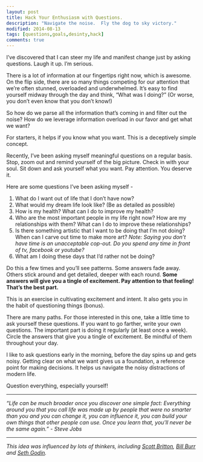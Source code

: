 ```yaml
---
layout: post
title: Hack Your Enthusiasm with Questions.
description: "Navigate the noise.  Fly the dog to sky victory."
modified: 2014-08-13
tags: [questions,goals,desinty,hack]
comments: true
---
```

I’ve discovered that I can steer my life and manifest change just by asking questions.  Laugh it up.  I’m serious.

There is a lot of information at our fingertips right now, which is awesome.  On the flip side, there are so many things competing for our attention that we’re often stunned, overloaded and underwhelmed.  It’s easy to find yourself midway through the day and think, “What was I doing?” (Or worse, you don’t even know that you don’t know!)

So how do we parse all the information that’s coming in and filter out the noise?  How do we leverage information overload in our favor and get what we want?

For starters, it helps if you know what you want. This is a deceptively simple concept.

Recently, I’ve been asking myself meaningful questions on a regular basis.  Stop, zoom out and remind yourself of the big picture.  Check in with your soul.  Sit down and ask yourself what you want.  Pay attention.  You deserve it.                                                                                                                                   

Here are some questions I’ve been asking myself -

1.  What do I want out of life that I don’t have now?
2.  What would my dream life look like?  (Be as detailed as possible)
3.  How is my health?  What can I do to improve my health?
4.  Who are the most important people in my life right now?  How are my relationships with them?  What can I do to improve these relationships?
5.  Is there something artistic that I want to be doing that I’m not doing?  When can I carve out time to make more art?  *Note: Saying you don’t have time is an unacceptable cop-out.  Do you spend any time in front of tv, facebook or youtube?*
6.  What am I doing these days that I’d rather not be doing?

Do this a few times and you’ll see patterns.  Some answers fade away.  Others stick around and get detailed, deeper with each round.  **Some answers will give you a tingle of excitement.  Pay attention to that feeling!  That’s the best part.**

This is an exercise in cultivating excitement and intent.  It also gets you in the habit of questioning things (bonus).

There are many paths.  For those interested in this one, take a little time to ask yourself these questions.  If you want to go farther, write your own questions.  The important part is doing it regularly (at least once a week).  Circle the answers that give you a tingle of excitement.  Be mindful of them throughout your day.

I like to ask questions early in the morning, before the day spins up and gets noisy.  Getting clear on what we want gives us a foundation, a reference point for making decisions.  It helps us navigate the noisy distractions of modern life.

Question everything, especially yourself!

---

*“Life can be much broader once you discover one simple fact: Everything around you that you call life was made up by people that were no smarter than you and you can change it, you can influence it, you can build your own things that other people can use.   Once you learn that, you'll never be the same again.” - Steve Jobs*

---

*This idea was influenced by lots of thinkers, including [Scott Britton](http://life-longlearner.com/), [Bill Burr](http://www.billburr.com/) and [Seth Godin](http://www.sethgodin.com/sg/).*
